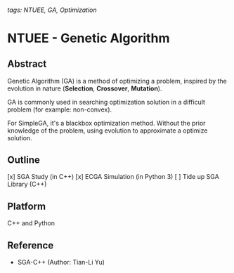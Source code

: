 ###### tags: NTUEE, GA, Optimization

# NTUEE - Genetic Algorithm 

## Abstract

Genetic Algorithm (GA) is a method of optimizing a problem, inspired by the evolution in nature (**Selection**, **Crossover**, **Mutation**).

GA is commonly used in searching optimization solution in a difficult problem (for example: non-convex). 

For SimpleGA, it's a blackbox optimization method. Without the prior knowledge of the problem, using evolution to approximate a optimize solution.

## Outline

[x] SGA Study (in C++)
[x] ECGA Simulation (in Python 3)
[ ] Tide up SGA Library (C++)

## Platform

C++ and Python

## Reference

- SGA-C++ (Author: Tian-Li Yu)
